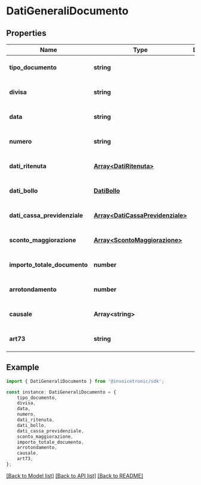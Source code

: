 # DatiGeneraliDocumento


## Properties

Name | Type | Description | Notes
------------ | ------------- | ------------- | -------------
**tipo_documento** | **string** |  | [optional] [default to undefined]
**divisa** | **string** |  | [optional] [default to undefined]
**data** | **string** |  | [optional] [default to undefined]
**numero** | **string** |  | [optional] [default to undefined]
**dati_ritenuta** | [**Array&lt;DatiRitenuta&gt;**](DatiRitenuta.md) |  | [optional] [default to undefined]
**dati_bollo** | [**DatiBollo**](DatiBollo.md) |  | [optional] [default to undefined]
**dati_cassa_previdenziale** | [**Array&lt;DatiCassaPrevidenziale&gt;**](DatiCassaPrevidenziale.md) |  | [optional] [default to undefined]
**sconto_maggiorazione** | [**Array&lt;ScontoMaggiorazione&gt;**](ScontoMaggiorazione.md) |  | [optional] [default to undefined]
**importo_totale_documento** | **number** |  | [optional] [default to undefined]
**arrotondamento** | **number** |  | [optional] [default to undefined]
**causale** | **Array&lt;string&gt;** |  | [optional] [default to undefined]
**art73** | **string** |  | [optional] [default to undefined]

## Example

```typescript
import { DatiGeneraliDocumento } from '@invoicetronic/sdk';

const instance: DatiGeneraliDocumento = {
    tipo_documento,
    divisa,
    data,
    numero,
    dati_ritenuta,
    dati_bollo,
    dati_cassa_previdenziale,
    sconto_maggiorazione,
    importo_totale_documento,
    arrotondamento,
    causale,
    art73,
};
```

[[Back to Model list]](../README.md#documentation-for-models) [[Back to API list]](../README.md#documentation-for-api-endpoints) [[Back to README]](../README.md)
